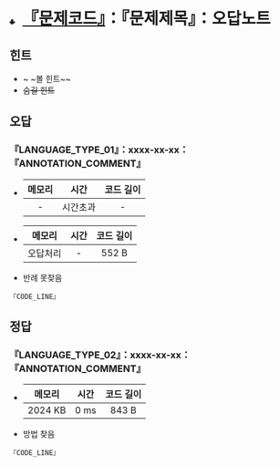 # <img alt="tier" src="https://d2gd6pc034wcta.cloudfront.net/tier/5.svg" width="16" /> [『문제코드』](https://www.naver.com/)：『문제제목』：오답노트

## 힌트

- ~ ~볼 힌트~~
- ~~숨길 힌트~~

## 오답

### 『LANGUAGE_TYPE_01』：xxxx-xx-xx：『ANNOTATION_COMMENT』

- | 메모리 |   시간   | 코드 길이 |
  | :----: | :------: | :-------: |
  |   -    | 시간초과 |     -     |

- |  메모리  | 시간 | 코드 길이 |
  | :------: | :--: | :-------: |
  | 오답처리 |  -   |   552 B   |

- 반례 못찾음

```『LANGUAGE_TYPE_01』
『CODE_LINE』
```

## 정답

### 『LANGUAGE_TYPE_02』：xxxx-xx-xx：『ANNOTATION_COMMENT』

- | 메모리  | 시간 | 코드 길이 |
  | :-----: | :--: | :-------: |
  | 2024 KB | 0 ms |   843 B   |

- 방법 찾음

```『LANGUAGE_TYPE_02』
『CODE_LINE』
```
